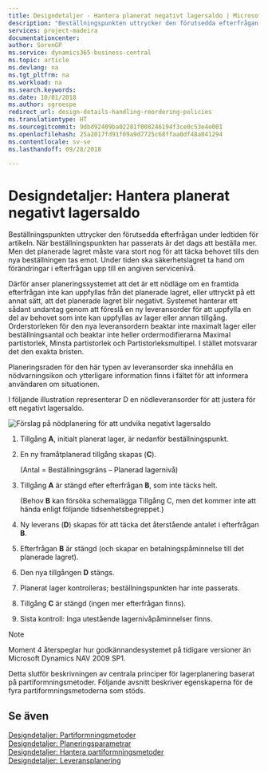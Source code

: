 ```yaml
---
title: Designdetaljer - Hantera planerat negativt lagersaldo | Microsoft Docs
description: "Beställningspunkten uttrycker den förutsedda efterfrågan under ledtiden för artikeln. När beställningspunkten har passerats är det dags att beställa mer. Men det planerade lagret måste vara stort nog för att täcka behovet tills den nya beställningen tas emot. Under tiden ska säkerhetslagret ta hand om förändringar i efterfrågan upp till en angiven servicenivå."
services: project-madeira
documentationcenter: 
author: SorenGP
ms.service: dynamics365-business-central
ms.topic: article
ms.devlang: na
ms.tgt_pltfrm: na
ms.workload: na
ms.search.keywords: 
ms.date: 10/01/2018
ms.author: sgroespe
redirect_url: design-details-handling-reordering-policies
ms.translationtype: HT
ms.sourcegitcommit: 9dbd92409ba02281f008246194f3ce0c53e4e001
ms.openlocfilehash: 25a2017fd91f09a9d7725c68ffaa0df48a041294
ms.contentlocale: sv-se
ms.lasthandoff: 09/28/2018

---
```

# <a name="design-details-handling-projected-negative-inventory"></a>Designdetaljer: Hantera planerat negativt lagersaldo
Beställningspunkten uttrycker den förutsedda efterfrågan under ledtiden för artikeln. När beställningspunkten har passerats är det dags att beställa mer. Men det planerade lagret måste vara stort nog för att täcka behovet tills den nya beställningen tas emot. Under tiden ska säkerhetslagret ta hand om förändringar i efterfrågan upp till en angiven servicenivå.  

 Därför anser planeringssystemet att det är ett nödläge om en framtida efterfrågan inte kan uppfyllas från det planerade lagret, eller uttryckt på ett annat sätt, att det planerade lagret blir negativt. Systemet hanterar ett sådant undantag genom att föreslå en ny leveransorder för att uppfylla en del av behovet som inte kan uppfyllas av lager eller annan tillgång. Orderstorleken för den nya leveransordern beaktar inte maximalt lager eller beställningsantal och beaktar inte heller ordermodifierarna Maximal partistorlek, Minsta partistorlek och Partistorleksmultipel. I stället motsvarar det den exakta bristen.  

 Planeringsraden för den här typen av leveransorder ska innehålla en nödvarningsikon och ytterligare information finns i fältet för att informera användaren om situationen.  

 I följande illustration representerar D en nödleveransorder för att justera för ett negativt lagersaldo.  

 ![Förslag på nödplanering för att undvika negativt lagersaldo](media/nav_app_supply_planning_2_negative_inventory.png "Förslag på nödplanering för att undvika negativt lagersaldo")  

1.  Tillgång **A**, initialt planerat lager, är nedanför beställningspunkt.  
2.  En ny framåtplanerad tillgång skapas (**C**).  

     (Antal = Beställningsgräns – Planerad lagernivå)  
3.  Tillgång **A** är stängd efter efterfrågan **B**, som inte täcks helt.  

     (Behov **B** kan försöka schemalägga Tillgång C, men det kommer inte att hända enligt följande tidsenhetsbegreppet.)  
4.  Ny leverans (**D**) skapas för att täcka det återstående antalet i efterfrågan **B**.  
5.  Efterfrågan **B** är stängd (och skapar en betalningspåminnelse till det planerade lagret).  
6.  Den nya tillgången **D** stängs.  
7.  Planerat lager kontrolleras; beställningspunkten har inte passerats.  
8.  Tillgång **C** är stängd (ingen mer efterfrågan finns).  
9. Sista kontroll: Inga utestående lagernivåpåminnelser finns.  

> [!NOTE]  
>  Moment 4 återspeglar hur godkännandesystemet på tidigare versioner än Microsoft Dynamics NAV 2009 SP1.  

 Detta slutför beskrivningen av centrala principer för lagerplanering baserat på partiformningsmetoder. Följande avsnitt beskriver egenskaperna för de fyra partiformningsmetoderna som stöds.  

## <a name="see-also"></a>Se även  
 [Designdetaljer: Partiformningsmetoder](design-details-reordering-policies.md)   
 [Designdetaljer: Planeringsparametrar](design-details-planning-parameters.md)   
 [Designdetaljer: Hantera partiformningsmetoder](design-details-handling-reordering-policies.md)   
 [Designdetaljer: Leveransplanering](design-details-supply-planning.md)

